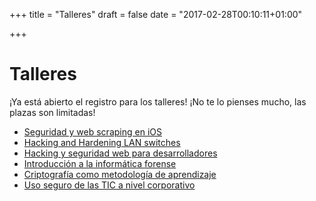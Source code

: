 +++
title = "Talleres"
draft = false
date = "2017-02-28T00:10:11+01:00"

+++

Talleres
=============

¡Ya está abierto el registro para los talleres! ¡No te lo pienses mucho, las plazas son limitadas!

* [<span class="workshop-link">Seguridad y web scraping en iOS</span>](https://ios-mariapitadefcon.eventbrite.es)
* [<span class="workshop-link">Hacking and Hardening LAN switches</span>](https://switches-mariapitadefcon.eventbrite.es)
* [<span class="workshop-link">Hacking y seguridad web para desarrolladores</span>](https://owasp-mariapitadefcon.eventbrite.es)
* [<span class="workshop-link">Introducción a la informática forense</span>](https://forense-mariapitadefcon.eventbrite.es)
* [<span class="workshop-link">Criptografía como metodología de aprendizaje</span>](https://criptografia-mariapitadefcon.eventbrite.es)
* [<span class="workshop-link">Uso seguro de las TIC a nivel corporativo</span>](https://seguridadtic-mariapitadefcon.eventbrite.es)
